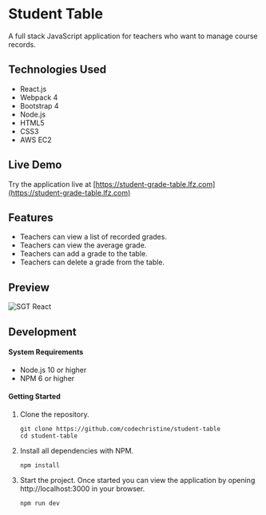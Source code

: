 # Student Table

A full stack JavaScript application for teachers who want to manage course records.

## Technologies Used

- React.js
- Webpack 4
- Bootstrap 4
- Node.js
- HTML5
- CSS3
- AWS EC2

## Live Demo

Try the application live at [https://student-grade-table.lfz.com](https://student-grade-table.lfz.com)

## Features

- Teachers can view a list of recorded grades.
- Teachers can view the average grade.
- Teachers can add a grade to the table.
- Teachers can delete a grade from the table.

## Preview

![SGT React](images/sgt-react.gif)

## Development

#### System Requirements

- Node.js 10 or higher
- NPM 6 or higher

#### Getting Started

1. Clone the repository.

    ```shell
    git clone https://github.com/codechristine/student-table
    cd student-table
    ```

1. Install all dependencies with NPM.

    ```shell
    npm install
    ```

1. Start the project. Once started you can view the application by opening http://localhost:3000 in your browser.

    ```shell
    npm run dev
    ```

